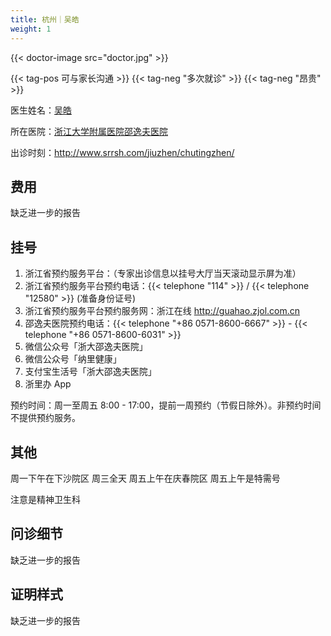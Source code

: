 ```yaml
---
title: 杭州｜吴皓
weight: 1
---
```


{{< doctor-image src="doctor.jpg" >}}

{{< tag-pos 可与家长沟通 >}} {{< tag-neg "多次就诊" >}} {{< tag-neg "昂贵" >}}

医生姓名：[吴皓](http://www.srrsh.com/jiuzheng/professional/detail221.html)

所在医院：[浙江大学附属医院邵逸夫医院](http://www.srrsh.com/)

出诊时刻：<http://www.srrsh.com/jiuzhen/chutingzhen/>

## 费用

缺乏进一步的报告

## 挂号

1. 浙江省预约服务平台：（专家出诊信息以挂号大厅当天滚动显示屏为准）
1. 浙江省预约服务平台预约电话：{{< telephone "114" >}} / {{< telephone "12580" >}} (准备身份证号)
1. 浙江省预约服务平台预约服务网：浙江在线 <http://guahao.zjol.com.cn>
1. 邵逸夫医院预约电话：{{< telephone "+86 0571-8600-6667" >}} - {{< telephone "+86 0571-8600-6031" >}}
1. 微信公众号「浙大邵逸夫医院」
1. 微信公众号「纳里健康」
1. 支付宝生活号「浙大邵逸夫医院」
1. 浙里办 App

预约时间：周一至周五 8:00 - 17:00，提前一周预约（节假日除外）。非预约时间不提供预约服务。

## 其他

周一下午在下沙院区
周三全天
周五上午在庆春院区
周五上午是特需号

注意是精神卫生科

## 问诊细节

缺乏进一步的报告

## 证明样式

缺乏进一步的报告
